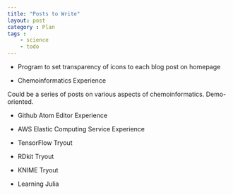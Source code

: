 ```yaml
---
title: "Posts to Write"
layout: post
category : Plan
tags : 
    - science
    - todo
---
```


- Program to set transparency of icons to each blog post on homepage 
      
- Chemoinformatics Experience

Could be a series of posts on various aspects of chemoinformatics. Demo-oriented.

- Github Atom Editor Experience
      
- AWS Elastic Computing Service Experience

- TensorFlow Tryout

- RDkit Tryout

- KNIME Tryout

- Learning Julia
